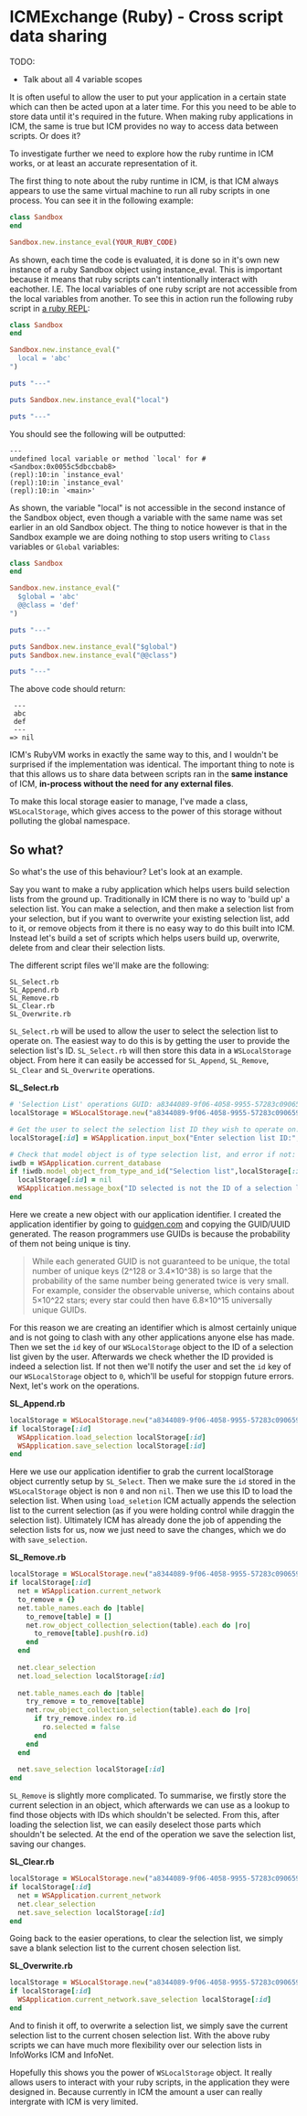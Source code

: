# ICMExchange (Ruby) - Cross script data sharing

TODO:

* Talk about all 4 variable scopes

It is often useful to allow the user to put your application in a certain state which can then be acted upon at a later time. For this you need to be able to store data until it's required in the future. When making ruby applications in ICM, the same is true but ICM provides no way to access data between scripts. Or does it?

To investigate further we need to explore how the ruby runtime in ICM works, or at least an accurate representation of it.

The first thing to note about the ruby runtime in ICM, is that ICM always appears to use the same virtual machine to run all ruby scripts in one process. You can see it in the following example:

```ruby
class Sandbox
end

Sandbox.new.instance_eval(YOUR_RUBY_CODE)
```

As shown, each time the code is evaluated, it is done so in it's own new instance of a ruby Sandbox object using instance_eval.  This is important because it means that ruby scripts can't intentionally interact with eachother. I.E. The local variables of one ruby script are not accessible from the local variables from another. To see this in action run the following ruby script in [a ruby REPL](https://repl.it/languages/ruby):

```ruby
class Sandbox
end

Sandbox.new.instance_eval("
  local = 'abc'
")

puts "---"

puts Sandbox.new.instance_eval("local")

puts "---"
```

You should see the following will be outputted:

```
---
undefined local variable or method `local' for #<Sandbox:0x0055c5dbccbab8>
(repl):10:in `instance_eval'
(repl):10:in `instance_eval'
(repl):10:in `<main>'
```

As shown, the variable "local" is not accessible in the second instance of the Sandbox object, even though a variable with the same name was set earlier in an old Sandbox object. The thing to notice however is that in the Sandbox example we are doing nothing to stop users writing to `Class` variables or `Global` variables:

```ruby
class Sandbox
end

Sandbox.new.instance_eval("
  $global = 'abc'
  @@class = 'def'
")

puts "---"

puts Sandbox.new.instance_eval("$global")
puts Sandbox.new.instance_eval("@@class")

puts "---"
```

The above code should return:

```
 ---
 abc
 def
 ---
=> nil
```

ICM's RubyVM works in exactly the same way to this, and I wouldn't be surprised if the implementation was identical. The important thing to note is that this allows us to share data between scripts ran in the **same instance** of ICM, **in-process without the need for any external files**.

To make this local storage easier to manage, I've made a class, `WSLocalStorage`, which gives access to the power of this storage without polluting the global namespace.

## So what?

So what's the use of this behaviour? Let's look at an example.

Say you want to make a ruby application which helps users build selection lists from the ground up. Traditionally in ICM there is no way to 'build up' a selection list. You can make a selection, and then make a selection list from your selection, but if you want to overwrite your existing selection list, add to it, or remove objects from it there is no easy way to do this built into ICM. Instead let's build a set of scripts which helps users build up, overwrite, delete from and clear their selection lists.

The different script files we'll make are the following:

```
SL_Select.rb
SL_Append.rb
SL_Remove.rb
SL_Clear.rb
SL_Overwrite.rb
```

`SL_Select.rb` will be used to allow the user to select the selection list to operate on. The easiest way to do this is by getting the user to provide the selection list's ID. `SL_Select.rb` will then store this data in a `WSLocalStorage` object. From here it can easily be accessed for `SL_Append`, `SL_Remove`, `SL_Clear` and `SL_Overwrite` operations.

**SL_Select.rb**

```ruby
# 'Selection List' operations GUID: a8344089-9f06-4058-9955-57283c090659
localStorage = WSLocalStorage.new("a8344089-9f06-4058-9955-57283c090659")

# Get the user to select the selection list ID they wish to operate on:
localStorage[:id] = WSApplication.input_box("Enter selection list ID:", "Select selection list", "").to_i

# Check that model object is of type selection list, and error if not:
iwdb = WSApplication.current_database
if !iwdb.model_object_from_type_and_id("Selection list",localStorage[:id])
  localStorage[:id] = nil
  WSApplication.message_box("ID selected is not the ID of a selection list.","!","OK",nil)
end
```

Here we create a new object with our application identifier. I created the application identifier by going to [guidgen.com](https://www.guidgen.com/) and copying the GUID/UUID generated. The reason programmers use GUIDs is because the probability of them not being unique is tiny.

> While each generated GUID is not guaranteed to be unique, the total number of unique keys (2^128 or 3.4×10^38) is so large that the probability of the same number being generated twice is very small. For example, consider the observable universe, which contains about 5×10^22 stars; every star could then have 6.8×10^15 universally unique GUIDs.

For this reason we are creating an identifier which is almost certainly unique and is not going to clash with any other applications anyone else has made. Then we set the `id` key of our `WSLocalStorage` object to the ID of a selection list given by the user. Afterwards we check whether the ID provided is indeed a selection list. If not then we'll notify the user and set the `id` key of our `WSLocalStorage` object to `0`, which'll be useful for stoppign future errors. Next, let's work on the operations.

**SL_Append.rb**

```ruby
localStorage = WSLocalStorage.new("a8344089-9f06-4058-9955-57283c090659")
if localStorage[:id]
  WSApplication.load_selection localStorage[:id]
  WSApplication.save_selection localStorage[:id]
end
```

Here we use our application identifier to grab the current localStorage object currently setup by `SL_Select`. Then we make sure the `id` stored in the `WSLocalStorage` object is non `0` and non `nil`. Then we use this ID to load the selection list. When using `load_seletion` ICM actually appends the selection list to the current selection (as if you were holding control while draggin the selection list). Ultimately ICM has already done the job of appending the selection lists for us, now we just need to save the changes, which we do with `save_selection`.

**SL_Remove.rb**

```ruby
localStorage = WSLocalStorage.new("a8344089-9f06-4058-9955-57283c090659")
if localStorage[:id]
  net = WSApplication.current_network
  to_remove = {}
  net.table_names.each do |table|
    to_remove[table] = []
    net.row_object_collection_selection(table).each do |ro|
      to_remove[table].push(ro.id)
    end
  end
  
  net.clear_selection
  net.load_selection localStorage[:id]
  
  net.table_names.each do |table|
    try_remove = to_remove[table]
    net.row_object_collection_selection(table).each do |ro|
      if try_remove.index ro.id
        ro.selected = false
      end
    end
  end
  
  net.save_selection localStorage[:id]
end
```

`SL_Remove` is slightly more complicated. To summarise, we firstly store the current selection in an object, which afterwards we can use as a lookup to find those objects with IDs which shouldn't be selected. From this, after loading the selection list, we can easily deselect those parts which shouldn't be selected. At the end of the operation we save the selection list, saving our changes.

**SL_Clear.rb**

```ruby
localStorage = WSLocalStorage.new("a8344089-9f06-4058-9955-57283c090659")
if localStorage[:id]
  net = WSApplication.current_network
  net.clear_selection
  net.save_selection localStorage[:id]
end
```

Going back to the easier operations, to clear the selection list, we simply save a blank selection list to the current chosen selection list.

**SL_Overwrite.rb**

```ruby
localStorage = WSLocalStorage.new("a8344089-9f06-4058-9955-57283c090659")
if localStorage[:id]
  WSApplication.current_network.save_selection localStorage[:id]
end
```

And to finish it off, to overwrite a selection list, we simply save the current selection list to the current chosen selection list. With the above ruby scripts we can have much more flexibility over our selection lists in InfoWorks ICM and InfoNet.

Hopefully this shows you the power of `WSLocalStorage` object. It really allows users to interact with your ruby scripts, in the application they were designed in. Because currently in ICM the amount a user can really intergrate with ICM is very limited.
